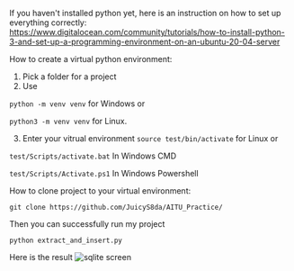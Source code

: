 If you haven't installed python yet, here is an instruction on how to set up everything correctly: <br>
https://www.digitalocean.com/community/tutorials/how-to-install-python-3-and-set-up-a-programming-environment-on-an-ubuntu-20-04-server

How to create a virtual python environment:

1. Pick a folder for a project
2. Use

```python -m venv venv``` for Windows or

```python3 -m venv venv``` for Linux.

3. Enter your vitrual environment ```source test/bin/activate``` for Linux or

```test/Scripts/activate.bat``` In Windows CMD 

```test/Scripts/Activate.ps1``` In Windows Powershell

How to clone project to your virtual environment:

```git clone https://github.com/JuicyS8da/AITU_Practice/```

Then you can successfully run my project

```python extract_and_insert.py```

Here is the result
![sqlite screen](https://github.com/user-attachments/assets/63769f52-861d-4a3a-952b-c8f9fbfaf32b)

